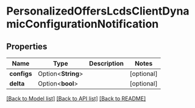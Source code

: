 # PersonalizedOffersLcdsClientDynamicConfigurationNotification

## Properties

Name | Type | Description | Notes
------------ | ------------- | ------------- | -------------
**configs** | Option<**String**> |  | [optional]
**delta** | Option<**bool**> |  | [optional]

[[Back to Model list]](../README.md#documentation-for-models) [[Back to API list]](../README.md#documentation-for-api-endpoints) [[Back to README]](../README.md)


